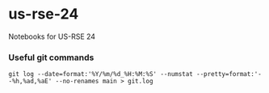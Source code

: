 # us-rse-24
Notebooks for US-RSE 24



### Useful git commands

```
git log --date=format:'%Y/%m/%d_%H:%M:%S' --numstat --pretty=format:'--%h,%ad,%aE' --no-renames main > git.log
```
